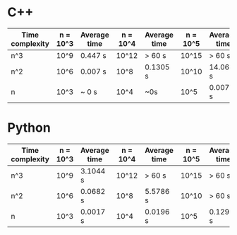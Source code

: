 # C++

Time complexity  | n = 10^3 | Average time | n = 10^4 | Average time | n = 10^5 | Average time | n = 10^6 | Average time
------------- | ------------- | - | - | - | - | - | - | -
n^3  | 10^9 | 0.447 s | 10^12 | > 60 s | 10^15 | > 60 s | 10^18 | > 60 s
n^2  | 10^6 | 0.007 s | 10^8 | 0.1305 s | 10^10 | 14.062 s | 10^12 | > 60 s
n | 10^3 | ~ 0 s  | 10^4 | ~0s | 10^5 | 0.0078 s | 10^6 | 0.0095 s

# Python 
Time complexity  | n = 10^3 | Average time | n = 10^4 | Average time | n = 10^5 | Average time | n = 10^6 | Average time
------------- | ------------- | - | - | - | - | - | - | -
n^3  | 10^9 | 3.1044 s | 10^12 | > 60 s | 10^15 | > 60 s | 10^18 | > 60 s
n^2  | 10^6 | 0.0682 s | 10^8 | 5.5786 s | 10^10 | > 60 s | 10^12 | > 60 s
n | 10^3 | 0.0017 s  | 10^4 | 0.0196 s | 10^5 | 0.1295 s | 10^6 | 1.3858 s